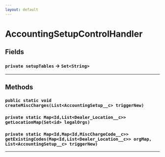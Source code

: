 ```yaml
---
layout: default
---
```

# AccountingSetupControlHandler
## Fields

### `private setupTables` → `Set<String>`


---
## Methods
### `public static void createMiscCharges(List<AccountingSetup__c> triggerNew)`
### `private static Map<Id,List<Dealer_Location__c>> getLocationMap(Set<id> legalOrgs)`
### `private static Map<Id,Map<Id,MiscChargeCode__c>> getExistingCodes(Map<Id,List<Dealer_Location__c>> orgMap, List<AccountingSetup__c> triggerNew)`
---
